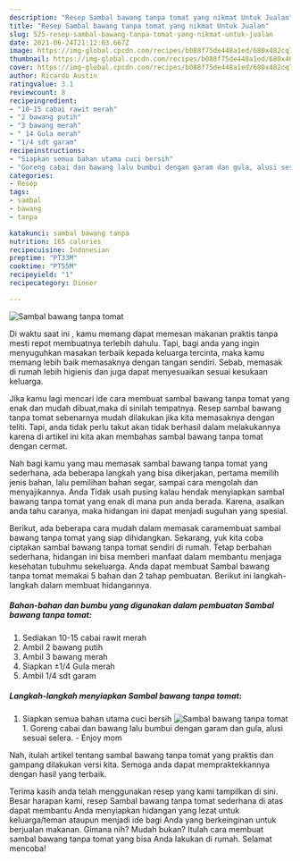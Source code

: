 ```yaml
---
description: "Resep Sambal bawang tanpa tomat yang nikmat Untuk Jualan"
title: "Resep Sambal bawang tanpa tomat yang nikmat Untuk Jualan"
slug: 525-resep-sambal-bawang-tanpa-tomat-yang-nikmat-untuk-jualan
date: 2021-06-24T21:12:03.667Z
image: https://img-global.cpcdn.com/recipes/b088f75de448a1ed/680x482cq70/sambal-bawang-tanpa-tomat-foto-resep-utama.jpg
thumbnail: https://img-global.cpcdn.com/recipes/b088f75de448a1ed/680x482cq70/sambal-bawang-tanpa-tomat-foto-resep-utama.jpg
cover: https://img-global.cpcdn.com/recipes/b088f75de448a1ed/680x482cq70/sambal-bawang-tanpa-tomat-foto-resep-utama.jpg
author: Ricardo Austin
ratingvalue: 3.1
reviewcount: 8
recipeingredient:
- "10-15 cabai rawit merah"
- "2 bawang putih"
- "3 bawang merah"
- " 14 Gula merah"
- "1/4 sdt garam"
recipeinstructions:
- "Siapkan semua bahan utama cuci bersih"
- "Goreng cabai dan bawang lalu bumbui dengan garam dan gula, alusi sesuai selera.  Enjoy mom"
categories:
- Resep
tags:
- sambal
- bawang
- tanpa

katakunci: sambal bawang tanpa 
nutrition: 165 calories
recipecuisine: Indonesian
preptime: "PT33M"
cooktime: "PT55M"
recipeyield: "1"
recipecategory: Dinner

---
```



![Sambal bawang tanpa tomat](https://img-global.cpcdn.com/recipes/b088f75de448a1ed/680x482cq70/sambal-bawang-tanpa-tomat-foto-resep-utama.jpg)

Di waktu  saat ini , kamu memang dapat memesan makanan praktis tanpa mesti repot membuatnya terlebih dahulu. Tapi, bagi anda yang ingin menyuguhkan masakan terbaik kepada keluarga tercinta, maka kamu memang lebih baik memasaknya dengan tangan sendiri. Sebab, memasak di rumah lebih higienis dan juga dapat menyesuaikan sesuai kesukaan keluarga.

Jika kamu lagi mencari ide cara membuat sambal bawang tanpa tomat yang enak dan mudah dibuat,maka di sinilah tempatnya. Resep sambal bawang tanpa tomat  sebenarnya mudah dilakukan jika kita memasaknya dengan teliti. Tapi, anda tidak perlu takut akan tidak berhasil dalam melakukannya 
karena di artikel ini kita akan membahas sambal bawang tanpa tomat dengan cermat.  



Nah bagi kamu yang mau memasak sambal bawang tanpa tomat yang sederhana, ada beberapa langkah yang bisa dikerjakan, pertama memilih jenis bahan, lalu pemilihan bahan segar, sampai cara mengolah dan menyajikannya. Anda Tidak usah pusing kalau hendak menyiapkan sambal bawang tanpa tomat yang enak di mana pun anda berada. Karena, asalkan anda  tahu caranya, maka hidangan ini dapat menjadi suguhan yang spesial.

Berikut, ada beberapa cara mudah dalam memasak caramembuat sambal bawang tanpa tomat yang siap dihidangkan. Sekarang, yuk kita coba ciptakan sambal bawang tanpa tomat sendiri di rumah. Tetap berbahan sederhana, hidangan ini bisa memberi manfaat dalam membantu menjaga kesehatan tubuhmu sekeluarga. Anda dapat membuat Sambal bawang tanpa tomat memakai 5 bahan dan 2 tahap pembuatan. Berikut ini langkah-langkah dalam membuat hidangannya.

<!--inarticleads1-->

##### Bahan-bahan dan bumbu yang digunakan dalam pembuatan Sambal bawang tanpa tomat:

1. Sediakan 10-15 cabai rawit merah
1. Ambil 2 bawang putih
1. Ambil 3 bawang merah
1. Siapkan  ±1/4 Gula merah
1. Ambil 1/4 sdt garam




<!--inarticleads2-->

##### Langkah-langkah menyiapkan Sambal bawang tanpa tomat:

1. Siapkan semua bahan utama cuci bersih
<img src="https://img-global.cpcdn.com/steps/755b17e93ef65ef5/160x128cq70/sambal-bawang-tanpa-tomat-langkah-memasak-1-foto.jpg" alt="Sambal bawang tanpa tomat">1. Goreng cabai dan bawang lalu bumbui dengan garam dan gula, alusi sesuai selera.  - Enjoy mom




Nah, itulah artikel tentang  sambal bawang tanpa tomat  yang praktis dan gampang dilakukan versi kita. Semoga anda dapat mempraktekkannya dengan hasil yang terbaik. 

Terima kasih anda telah menggunakan resep yang kami tampilkan di sini. Besar harapan kami, resep  Sambal bawang tanpa tomat sederhana di atas dapat membantu Anda menyiapkan hidangan yang lezat untuk keluarga/teman ataupun menjadi ide bagi Anda yang berkeinginan untuk berjualan makanan. Gimana nih? Mudah bukan? Itulah cara membuat sambal bawang tanpa tomat yang bisa Anda lakukan di rumah. Selamat mencoba!

